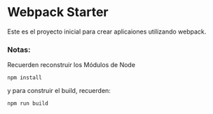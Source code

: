 # Webpack Starter

Este es el proyecto inicial para crear aplicaiones utilizando webpack.

### Notas:
Recuerden reconstruir los Módulos de Node
```
npm install
```
y para construir el build, recuerden:

````
npm run build
````